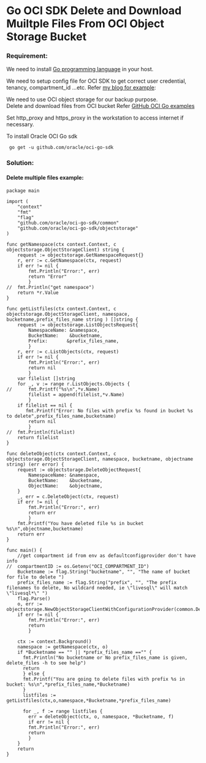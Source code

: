 # Go OCI SDK Delete and Download Muiltple Files From OCI Object Storage Bucket

###  Requirement:
We need to install [Go programming language](https://golang.org/dl/) in your host.

We need to setup config file for OCI SDK to get correct user credential, tenancy, compartment_id ...etc. Refer [my blog for example][1]:

We need to use OCI object storage for our backup purpose.  
Delete and download files from OCI bucket Refer [GitHub OCI Go examples](https://github.com/oracle/oci-go-sdk/tree/master/example)

Set http_proxy and https_proxy in the workstation to access internet if necessary.

To install Oracle OCI Go sdk
```
 go get -u github.com/oracle/oci-go-sdk
```
###  Solution:

####  Delete multiple files example:
```
package main

import (
	"context"
   	"fmt"
	"flag"
	"github.com/oracle/oci-go-sdk/common"
	"github.com/oracle/oci-go-sdk/objectstorage"
)

func getNamespace(ctx context.Context, c objectstorage.ObjectStorageClient) string {
	request := objectstorage.GetNamespaceRequest{}
	r, err := c.GetNamespace(ctx, request)
	if err != nil {
		fmt.Println("Error:", err)
		return "Error"
		} 
//	fmt.Println("get namespace")
	return *r.Value
}

func getListfiles(ctx context.Context, c objectstorage.ObjectStorageClient, namespace, bucketname,prefix_files_name string ) []string {
	request := objectstorage.ListObjectsRequest{
	    NamespaceName: &namespace,
		BucketName:    &bucketname,
		Prefix:       &prefix_files_name,
		}
	r, err := c.ListObjects(ctx, request)
	if err != nil {
		fmt.Println("Error:", err)
		return nil
		} 
	var filelist []string
	for _, v := range r.ListObjects.Objects {
//	    fmt.Printf("%s\n",*v.Name)
		filelist = append(filelist,*v.Name)
		}
	if filelist == nil {
	   fmt.Printf("Error: No files with prefix %s found in bucket %s to delete",prefix_files_name,bucketname)
		return nil
		}
//	fmt.Println(filelist)
	return filelist
}

func deleteObject(ctx context.Context, c objectstorage.ObjectStorageClient, namespace, bucketname, objectname string) (err error) {
	request := objectstorage.DeleteObjectRequest{
		NamespaceName: &namespace,
		BucketName:    &bucketname,
		ObjectName:    &objectname,
	}
	_, err = c.DeleteObject(ctx, request)
	if err != nil {
		fmt.Println("Error:", err)
		return err
		} 
	fmt.Printf("You have deleted file %s in bucket %s\n",objectname,bucketname)
	return err
}

func main() {
    //get compartment id from env as defaultconfigprovider don't have info	
//	compartmentID := os.Getenv("OCI_COMPARTMENT_ID")
    Bucketname := flag.String("bucketname", "", "The name of bucket for file to delete ")
	prefix_files_name := flag.String("prefix", "", "The prefix filenames to delete, No wildcard needed, ie \"livesql\" will match \"livesql*\" ")
	flag.Parse()
	o, err := objectstorage.NewObjectStorageClientWithConfigurationProvider(common.DefaultConfigProvider())
	if err != nil {
		fmt.Println("Error:", err)
		return
		} 
	
	ctx := context.Background()
	namespace := getNamespace(ctx, o)
	if *Bucketname == "" || *prefix_files_name =="" { 
	  fmt.Println("No bucketname or No prefix_files_name is given, delete_files -h to see help")
	  return
	  } else {
	  fmt.Printf("You are going to delete files with prefix %s in bucket: %s\n",*prefix_files_name,*Bucketname)
	  }
	  listfiles := getListfiles(ctx,o,namespace,*Bucketname,*prefix_files_name)
    
	  for _, f := range listfiles {
	    err = deleteObject(ctx, o, namespace, *Bucketname, f)
	    if err != nil {
		fmt.Println("Error:", err)
		return
		} 
	}
	return
}
```
[1]: http://www.henryxieblogs.com/2018/10/prepare-config-file-for-python3-oci-sdk.html
